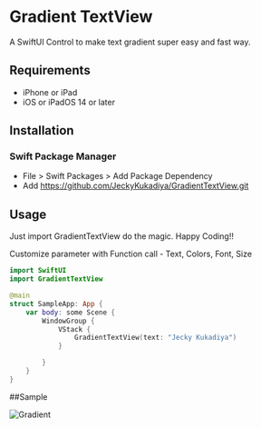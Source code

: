 # Gradient TextView

A SwiftUI Control to make text gradient super easy and fast way.

## Requirements

- iPhone or iPad
- iOS or iPadOS 14 or later

## Installation

### Swift Package Manager
- File > Swift Packages > Add Package Dependency
- Add https://github.com/JeckyKukadiya/GradientTextView.git

## Usage

Just import GradientTextView do the magic. Happy Coding!!

Customize parameter with Function call - Text, Colors, Font, Size

```swift
import SwiftUI
import GradientTextView

@main
struct SampleApp: App {
    var body: some Scene {
        WindowGroup {
            VStack {
                GradientTextView(text: "Jecky Kukadiya")
            }

        }
    }
}
```
##Sample 

![Gradient](https://github.com/user-attachments/assets/49dd5f87-c1e2-411a-9ed2-48b032c4b8aa)



